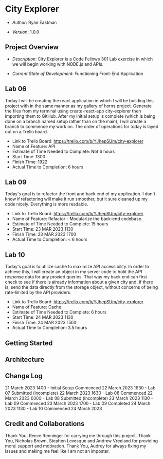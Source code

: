# City Explorer

* *Author*: Ryan Eastman

* *Version*: 1.0.0

## Project Overview

* *Description*: City Explorer is a Code Fellows 301 Lab exercise in which we will begin working with NODE.js and APIs.

* *Current State of Development*: Functioning Front-End Application

## Lab 06

Today I will be creating the react application in which I will be building this project with in the same manner as my gallery of horns project. Generate the files from my terminal using create-react-app city-explorer then importing them to GitHub. After my initial setup is complete (which is being done on a branch named setup rather than on the main), I will create a branch to commence my work on. The order of operations for today is layed out on a Trello board.

* Link to Trello Board: https://trello.com/b/YJhepSUm/city-explorer
* Name of Feature: API
* Estimate of Time Needed to Complete: Not 6 hours
* Start Time: 1300
* Finish Time: 1922 
* Actual Time to Completion: 6 hours

## Lab 09

Today's goal is to refactor the front and back end of my application. I don't know if refactoring will make it run smoother, but it sure cleaned up my code nicely. Everything is more readable.

* Link to Trello Board: https://trello.com/b/YJhepSUm/city-explorer
* Name of Feature: Refactor - Modularize the back-end codebase.
* Estimate of Time Needed to Complete: 15 hours
* Start Time: 23 MAR 2023 1130
* Finish Time: 23 MAR 2023 1700
* Actual Time to Completion: < 6 hours

## Lab 10

Today's goal is to utilize cache to maximize API accessibility. In order to achieve this, I will create an object in my server code to hold the API response data for any proxied queries. That way my back end can first check to see if there is already information about a given city and, if there is, send the data directly from the storage object, without concerns of being rate-limited by the API providers.

* Link to Trello Board: https://trello.com/b/YJhepSUm/city-explorer
* Name of Feature: Cache
* Estimate of Time Needed to Complete: 6 hours
* Start Time: 24 MAR 2023 1130
* Finish Time: 24 MAR 2023 1500
* Actual Time to Completion: 3.5 hours

## Getting Started

## Architecture

## Change Log

21 March 2023 1400 - Initial Setup Commenced
22 March 2023 1630 - Lab 07 Submitted (incomplete)
22 March 2023 1630 - Lab 08 Commenced
22 March 2023 0000 - Lab 08 Submitted (incomplete)
23 March 2023 1130 - Lab 09 Commenced
23 March 2023 1700 - Lab 09 Completed
24 March 2023 1130 - Lab 10 Commenced
24 March 2023

## Credit and Collaborations

Thank You, Reece Renninger for carrying me through this project.
Thank You, Nicholas Brown, Stephen Levesque and Andrew Vreeland for providing moral support and motivation.
Thank You, Audrey for always fixing my issues and making me feel like I am not an imposter.
